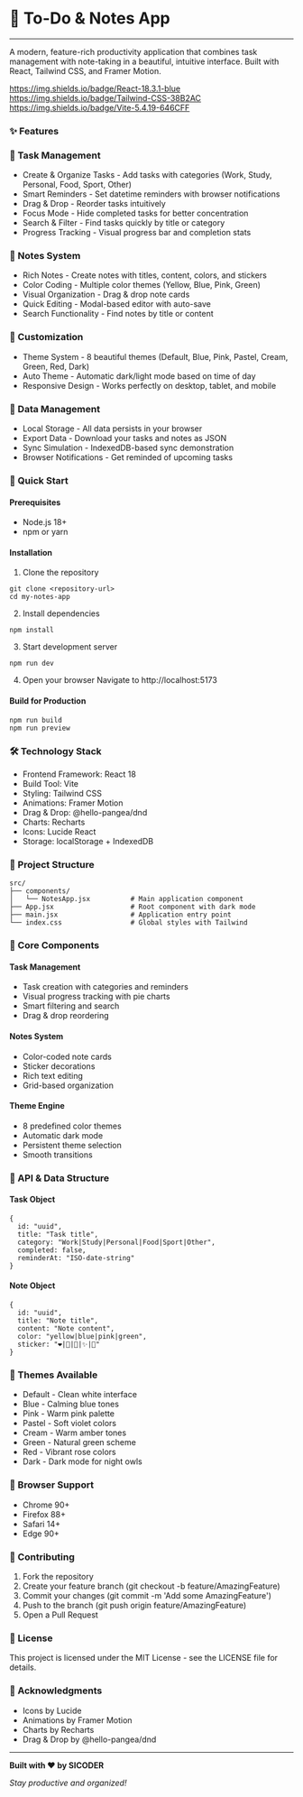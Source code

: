 # 📝 To-Do & Notes App

---

A modern, feature-rich productivity application that combines task management with note-taking in a beautiful, intuitive interface. Built with React, Tailwind CSS, and Framer Motion.

https://img.shields.io/badge/React-18.3.1-blue https://img.shields.io/badge/Tailwind-CSS-38B2AC https://img.shields.io/badge/Vite-5.4.19-646CFF

### ✨ Features

### 🎯 Task Management
- Create & Organize Tasks - Add tasks with categories (Work, Study, Personal, Food, Sport, Other)
- Smart Reminders - Set datetime reminders with browser notifications
- Drag & Drop - Reorder tasks intuitively
- Focus Mode - Hide completed tasks for better concentration
- Search & Filter - Find tasks quickly by title or category
- Progress Tracking - Visual progress bar and completion stats

### 📝 Notes System
- Rich Notes - Create notes with titles, content, colors, and stickers
- Color Coding - Multiple color themes (Yellow, Blue, Pink, Green)
- Visual Organization - Drag & drop note cards
- Quick Editing - Modal-based editor with auto-save
- Search Functionality - Find notes by title or content

### 🎨 Customization
- Theme System - 8 beautiful themes (Default, Blue, Pink, Pastel, Cream, Green, Red, Dark)
- Auto Theme - Automatic dark/light mode based on time of day
- Responsive Design - Works perfectly on desktop, tablet, and mobile

### 🔄 Data Management
- Local Storage - All data persists in your browser
- Export Data - Download your tasks and notes as JSON
- Sync Simulation - IndexedDB-based sync demonstration
- Browser Notifications - Get reminded of upcoming tasks

### 🚀 Quick Start

#### Prerequisites

- Node.js 18+
- npm or yarn

#### Installation

1. Clone the repository
```
git clone <repository-url>
cd my-notes-app
```

2. Install dependencies
```
npm install
```

3. Start development server
```
npm run dev
```

4. Open your browser
Navigate to http://localhost:5173 

#### Build for Production
```
npm run build
npm run preview
```

### 🛠 Technology Stack
- Frontend Framework: React 18
- Build Tool: Vite
- Styling: Tailwind CSS
- Animations: Framer Motion
- Drag & Drop: @hello-pangea/dnd
- Charts: Recharts
- Icons: Lucide React
- Storage: localStorage + IndexedDB

### 📁 Project Structure
```
src/
├── components/
│   └── NotesApp.jsx          # Main application component
├── App.jsx                   # Root component with dark mode
├── main.jsx                  # Application entry point
└── index.css                 # Global styles with Tailwind
```

### 🎯 Core Components

#### Task Management
- Task creation with categories and reminders
- Visual progress tracking with pie charts
- Smart filtering and search
- Drag & drop reordering

#### Notes System
- Color-coded note cards
- Sticker decorations
- Rich text editing
- Grid-based organization

#### Theme Engine
- 8 predefined color themes
- Automatic dark mode
- Persistent theme selection
- Smooth transitions

### 🔧 API & Data Structure

#### Task Object
```
{
  id: "uuid",
  title: "Task title",
  category: "Work|Study|Personal|Food|Sport|Other",
  completed: false,
  reminderAt: "ISO-date-string"
}
```

#### Note Object
```
{
  id: "uuid",
  title: "Note title",
  content: "Note content",
  color: "yellow|blue|pink|green",
  sticker: "❤️|🌸|📌|✨|📝"
}
```

### 🎨 Themes Available
- Default - Clean white interface
- Blue - Calming blue tones
- Pink - Warm pink palette
- Pastel - Soft violet colors
- Cream - Warm amber tones
- Green - Natural green scheme
- Red - Vibrant rose colors
- Dark - Dark mode for night owls

### 📱 Browser Support
- Chrome 90+
- Firefox 88+
- Safari 14+
- Edge 90+

### 🤝 Contributing
1. Fork the repository
2. Create your feature branch (git checkout -b feature/AmazingFeature)
3. Commit your changes (git commit -m 'Add some AmazingFeature')
4. Push to the branch (git push origin feature/AmazingFeature)
5. Open a Pull Request

### 📄 License
This project is licensed under the MIT License - see the LICENSE file for details.

### 🙏 Acknowledgments
- Icons by Lucide
- Animations by Framer Motion
- Charts by Recharts
- Drag & Drop by @hello-pangea/dnd

---

**Built with ❤️ by SICODER**

_Stay productive and organized!_